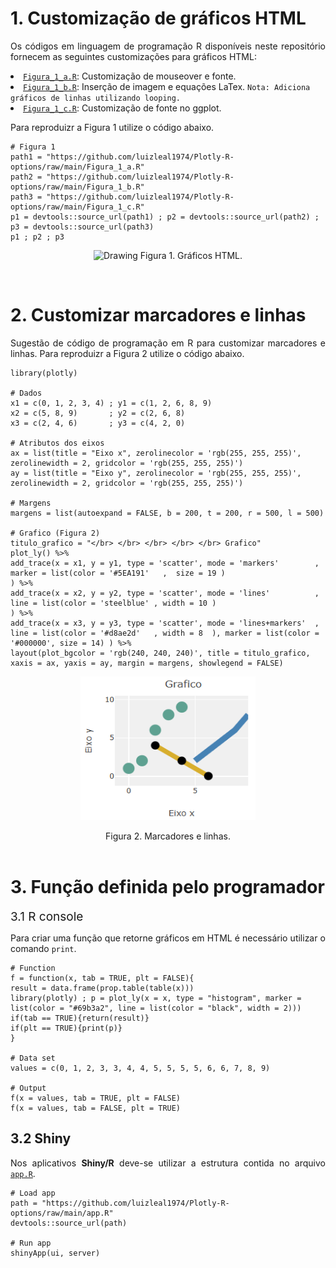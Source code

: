# 1. Customização de gráficos HTML

<p align="justify">Os códigos em linguagem de programação R disponíveis neste repositório fornecem as seguintes customizações para gráficos HTML:</p>

<p align="justify">
<li><a target='_blank' rel='noopener noreferrer' href='https://github.com/luizleal1974/Plotly-R-options/blob/main/Figura_1_a.R'><code>Figura_1_a.R</code></a>: Customização de mouseover e fonte.</li>
<li><a target='_blank' rel='noopener noreferrer' href='https://github.com/luizleal1974/Plotly-R-options/blob/main/Figura_1_b.R'><code>Figura_1_b.R</code></a>: Inserção de imagem e equações LaTex. <code>Nota: Adiciona gráficos de linhas utilizando looping.</code></li>
<li><a target='_blank' rel='noopener noreferrer' href='https://github.com/luizleal1974/Plotly-R-options/blob/main/Figura_1_c.R'><code>Figura_1_c.R</code></a>: Customização de fonte no ggplot.</li>
</p>

<p align="justify">Para reproduizr a Figura 1 utilize o código abaixo.</p>

```{r}
# Figura 1
path1 = "https://github.com/luizleal1974/Plotly-R-options/raw/main/Figura_1_a.R"
path2 = "https://github.com/luizleal1974/Plotly-R-options/raw/main/Figura_1_b.R"
path3 = "https://github.com/luizleal1974/Plotly-R-options/raw/main/Figura_1_c.R"
p1 = devtools::source_url(path1) ; p2 = devtools::source_url(path2) ; p3 = devtools::source_url(path3)
p1 ; p2 ; p3
```

<p align="center">
<img src="Figura_1.gif" alt="Drawing"/>
Figura 1. Gráficos HTML.
</p>

</br>

# 2. Customizar marcadores e linhas

<p align="justify">Sugestão de código de programação em R para customizar marcadores e linhas. Para reproduizr a Figura 2 utilize o código abaixo.</p>

```{r}
library(plotly)

# Dados
x1 = c(0, 1, 2, 3, 4) ; y1 = c(1, 2, 6, 8, 9)
x2 = c(5, 8, 9)       ; y2 = c(2, 6, 8)
x3 = c(2, 4, 6)       ; y3 = c(4, 2, 0)

# Atributos dos eixos
ax = list(title = "Eixo x", zerolinecolor = 'rgb(255, 255, 255)', zerolinewidth = 2, gridcolor = 'rgb(255, 255, 255)')
ay = list(title = "Eixo y", zerolinecolor = 'rgb(255, 255, 255)', zerolinewidth = 2, gridcolor = 'rgb(255, 255, 255)')

# Margens
margens = list(autoexpand = FALSE, b = 200, t = 200, r = 500, l = 500)

# Grafico (Figura 2)
titulo_grafico = "</br> </br> </br> </br> </br> Grafico"
plot_ly() %>%
add_trace(x = x1, y = y1, type = 'scatter', mode = 'markers'        , marker = list(color = '#5EA191'   ,  size = 19 )                                              ) %>%
add_trace(x = x2, y = y2, type = 'scatter', mode = 'lines'          ,   line = list(color = 'steelblue' , width = 10 )                                              ) %>%
add_trace(x = x3, y = y3, type = 'scatter', mode = 'lines+markers'  ,   line = list(color = '#d8ae2d'   , width = 8  ), marker = list(color = '#000000', size = 14) ) %>%
layout(plot_bgcolor = 'rgb(240, 240, 240)', title = titulo_grafico, xaxis = ax, yaxis = ay, margin = margens, showlegend = FALSE)
```

<p align="center">
<img src="Figura_2.png" width="280" height="230"/>
</p>

<div align="center">Figura 2. Marcadores e linhas.</div>

</br>

# 3. Função definida pelo programador

<p></p>

<font style="font-size:19px;">3.1 R console</font>

<p align="justify">Para criar uma função que retorne gráficos em HTML é necessário utilizar o comando <code>print</code>.</p>

```{r}
# Function
f = function(x, tab = TRUE, plt = FALSE){
result = data.frame(prop.table(table(x)))
library(plotly) ; p = plot_ly(x = x, type = "histogram", marker = list(color = "#69b3a2", line = list(color = "black", width = 2))) 
if(tab == TRUE){return(result)}
if(plt == TRUE){print(p)}
}

# Data set
values = c(0, 1, 2, 3, 3, 4, 4, 5, 5, 5, 5, 6, 6, 7, 8, 9)

# Output
f(x = values, tab = TRUE, plt = FALSE)
f(x = values, tab = FALSE, plt = TRUE)
```

<p></p>

## 3.2 Shiny

<p align="justify">Nos aplicativos <b>Shiny/R</b> deve-se utilizar a estrutura contida no arquivo <a target='_blank' rel='noopener noreferrer' href='https://github.com/luizleal1974/Plotly-R-options/blob/main/app.R'><code>app.R</code></a>.</p>

```{r}
# Load app
path = "https://github.com/luizleal1974/Plotly-R-options/raw/main/app.R"
devtools::source_url(path)

# Run app
shinyApp(ui, server)
```






